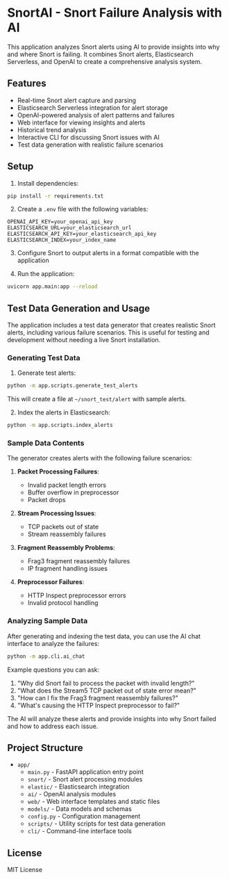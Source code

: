 # SnortAI - Snort Failure Analysis with AI

This application analyzes Snort alerts using AI to provide insights into why and where Snort is failing. It combines Snort alerts, Elasticsearch Serverless, and OpenAI to create a comprehensive analysis system.

## Features

- Real-time Snort alert capture and parsing
- Elasticsearch Serverless integration for alert storage
- OpenAI-powered analysis of alert patterns and failures
- Web interface for viewing insights and alerts
- Historical trend analysis
- Interactive CLI for discussing Snort issues with AI
- Test data generation with realistic failure scenarios

## Setup

1. Install dependencies:
```bash
pip install -r requirements.txt
```

2. Create a `.env` file with the following variables:
```
OPENAI_API_KEY=your_openai_api_key
ELASTICSEARCH_URL=your_elasticsearch_url
ELASTICSEARCH_API_KEY=your_elasticsearch_api_key
ELASTICSEARCH_INDEX=your_index_name
```

3. Configure Snort to output alerts in a format compatible with the application

4. Run the application:
```bash
uvicorn app.main:app --reload
```

## Test Data Generation and Usage

The application includes a test data generator that creates realistic Snort alerts, including various failure scenarios. This is useful for testing and development without needing a live Snort installation.

### Generating Test Data

1. Generate test alerts:
```bash
python -m app.scripts.generate_test_alerts
```
This will create a file at `~/snort_test/alert` with sample alerts.

2. Index the alerts in Elasticsearch:
```bash
python -m app.scripts.index_alerts
```

### Sample Data Contents

The generator creates alerts with the following failure scenarios:

1. **Packet Processing Failures**:
   - Invalid packet length errors
   - Buffer overflow in preprocessor
   - Packet drops

2. **Stream Processing Issues**:
   - TCP packets out of state
   - Stream reassembly failures

3. **Fragment Reassembly Problems**:
   - Frag3 fragment reassembly failures
   - IP fragment handling issues

4. **Preprocessor Failures**:
   - HTTP Inspect preprocessor errors
   - Invalid protocol handling

### Analyzing Sample Data

After generating and indexing the test data, you can use the AI chat interface to analyze the failures:

```bash
python -m app.cli.ai_chat
```

Example questions you can ask:
1. "Why did Snort fail to process the packet with invalid length?"
2. "What does the Stream5 TCP packet out of state error mean?"
3. "How can I fix the Frag3 fragment reassembly failures?"
4. "What's causing the HTTP Inspect preprocessor to fail?"

The AI will analyze these alerts and provide insights into why Snort failed and how to address each issue.

## Project Structure

- `app/`
  - `main.py` - FastAPI application entry point
  - `snort/` - Snort alert processing modules
  - `elastic/` - Elasticsearch integration
  - `ai/` - OpenAI analysis modules
  - `web/` - Web interface templates and static files
  - `models/` - Data models and schemas
  - `config.py` - Configuration management
  - `scripts/` - Utility scripts for test data generation
  - `cli/` - Command-line interface tools

## License

MIT License 